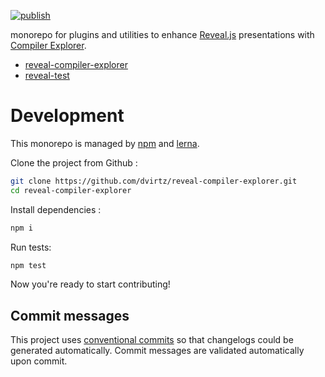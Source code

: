 [![publish](https://github.com/dvirtz/reveal-compiler-explorer/workflows/publish/badge.svg)](https://github.com/dvirtz/reveal-compiler-explorer/actions?query=workflow%3Apublish)

monorepo for plugins and utilities to enhance [Reveal.js](https://revealjs.com/) presentations with [Compiler Explorer](https://godbolt.org).

- [reveal-compiler-explorer](/packages/reveal-compiler-explorer)
- [reveal-test](/packages/reveal-test)

# Development

This monorepo is managed by [npm](https://npmjs.com/) and [lerna](https://lerna.js.org/).

Clone the project from Github :

```sh
git clone https://github.com/dvirtz/reveal-compiler-explorer.git
cd reveal-compiler-explorer
```

Install dependencies :

```sh
npm i
```

Run tests:

```sh
npm test
```

Now you're ready to start contributing!

## Commit messages

This project uses [conventional commits](https://conventionalcommits.org/) so that changelogs could be generated automatically. Commit messages are validated automatically upon commit. 
